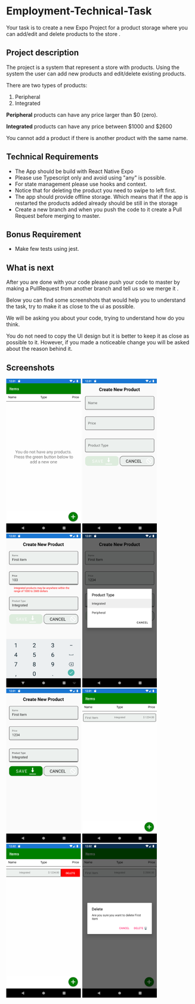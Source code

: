 # Employment-Technical-Task

Your task is to create a new Expo Project for a product storage where you can add/edit and delete products to the store .

## Project description

The project is a system that represent a store with products. Using the system the user can add new products and edit/delete existing products.

There are two types of products:

1.  Peripheral
2.  Integrated

**Peripheral** products can have any price larger than $0 (zero).

**Integrated** products can have any price between $1000 and $2600

You cannot add a product if there is another product with the same name.

## Technical Requirements

- The App should be build with React Native Expo
- Please use Typescript only and avoid using "any" is possible.
- For state management please use hooks and context.
- Notice that for deleting the product you need to swipe to left first.
- The app should provide offline storage. Which means that if the app is restarted the products added already should be still in the storage
- Create a new branch and when you push the code to it create a Pull Request before merging to master.

## Bonus Requirement

- Make few tests using jest.

## What is next

After you are done with your code please push your code to master by making a PullRequest from another branch and tell us so we merge it .

Below you can find some screenshots that would help you to understand the task, try to make it as close to the ui as possible.

We will be asking you about your code, trying to understand how do you think.

You do not need to copy the UI design but it is better to keep it as close as possible to it. However, if you made a noticeable change you will be asked about the reason behind it.

## Screenshots

<div display="inline">

<img src="./screenshots/Screenshot_1619690482.png" alt="drawing" width="200"/>

<img src="./screenshots/Screenshot_1619690489.png" alt="drawing" width="200"/>

<img src="./screenshots/Screenshot_1619690554.png" alt="drawing" width="200"/>

<img src="./screenshots/Screenshot_1619690504.png" alt="drawing" width="200"/>

<img src="./screenshots/Screenshot_1619690511.png" alt="drawing" width="200"/>

<img src="./screenshots/Screenshot_1619690519.png" alt="drawing" width="200"/>

<img src="./screenshots/Screenshot_1619690524.png" alt="drawing" width="200"/>

<img src="./screenshots/Screenshot_1619690567.png" alt="drawing" width="200"/>
</div>
